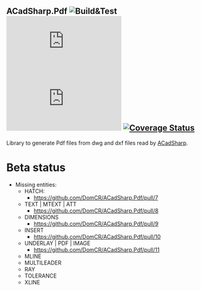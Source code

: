 ACadSharp.Pdf ![Build&Test](https://github.com/DomCr/ACadSharp.Pdf/actions/workflows/csharp.yml/badge.svg) ![License](https://img.shields.io/github/license/DomCr/ACadSharp.Pdf) ![nuget](https://img.shields.io/nuget/v/Acadsharp.Pdf) [![Coverage Status](https://coveralls.io/repos/github/DomCR/ACadSharp.Pdf/badge.svg?branch=master)](https://coveralls.io/github/DomCR/ACadSharp.Pdf?branch=master)
---

Library to generate Pdf files from dwg and dxf files read by [ACadSharp](https://github.com/DomCR/ACadSharp).

# Beta status

- Missing entities:
    - HATCH: 
        - https://github.com/DomCR/ACadSharp.Pdf/pull/7
    - TEXT | MTEXT | ATT
        - https://github.com/DomCR/ACadSharp.Pdf/pull/8
    - DIMENSIONS
        - https://github.com/DomCR/ACadSharp.Pdf/pull/9
    - INSERT
        - https://github.com/DomCR/ACadSharp.Pdf/pull/10
    - UNDERLAY | PDF | IMAGE
        - https://github.com/DomCR/ACadSharp.Pdf/pull/11
    - MLINE
    - MULTILEADER
    - RAY
    - TOLERANCE
    - XLINE